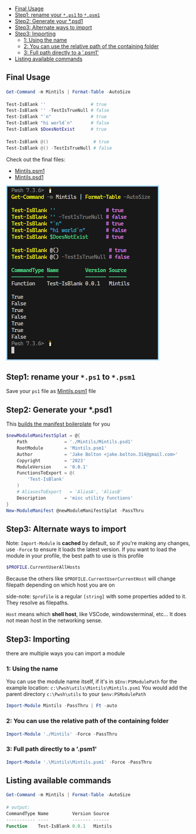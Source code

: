 
- [Final Usage](#final-usage)
- [Step1: rename your `*.ps1` to `*.psm1`](#step1-rename-your-ps1-to-psm1)
- [Step2: Generate your \*.psd1](#step2-generate-your-psd1)
- [Step3: Alternate ways to import](#step3-alternate-ways-to-import)
- [Step3: Importing](#step3-importing)
  - [1: Using the name](#1-using-the-name)
  - [2: You can use the relative path of the containing folder](#2-you-can-use-the-relative-path-of-the-containing-folder)
  - [3: Full path directly to a '.psm1'](#3-full-path-directly-to-a-psm1)
- [Listing available commands](#listing-available-commands)


## Final Usage 

```ps1
Get-Command -m Mintils | Format-Table -AutoSize

Test-IsBlank ''                 # true
Test-IsBlank '' -TestIsTrueNull # false
Test-IsBlank "`n"               # true
Test-IsBlank "hi world`n"       # false
Test-IsBlank $DoesNotExist      # true

Test-IsBlank @()                 # true
Test-IsBlank @() -TestIsTrueNull # false
```

Check out the final files:

- [Mintils.psm1](./Mintils/Mintils.psm1)
- [Mintils.psd1](./Mintils/Mintils.psd1)

![screen](./img/usage-screenshot.png)



## Step1: rename your `*.ps1` to `*.psm1`

Save your `ps1` file as [Mintils.psm1](./Mintils/Mintils.psm1) file

## Step2: Generate your *.psd1

This [builds the manifest boilerplate](./Mintils/Mintils.psd1) for you

```ps1
$newModuleManifestSplat = @{
    Path              = './Mintils/Mintils.psd1'
    RootModule        = 'Mintils.psm1'
    Author            = 'Jake Bolton <jake.bolton.314@gmail.com>'
    Copyright         = '2023'
    ModuleVersion     = '0.0.1'
    FunctionsToExport = @(
        'Test-IsBlank'
    )
    # AliasesToExport   = 'AliasA', 'AliasB'
    Description       = 'misc utility functions'
}
New-ModuleManifest @newModuleManifestSplat -PassThru
```

## Step3: Alternate ways to import

Note: `Import-Module` is **cached** by default, so if you're making any changes, use `-Force` to ensure it loads the latest version. 
If you want to load the module in your profile, the best path to use is this profile


```sh
$PROFILE.CurrentUserAllHosts
```

Because the others like `$PROFILE.CurrentUserCurrentHost` will change filepath
depending on which host you are on

side-note: `$profile` is a regular `[string]` with some properties added to it. They resolve as filepaths.

`Host` means which **shell host**, like  VSCode, windowsterminal, etc...
It does not mean host in the networking sense. 

## Step3: Importing

there are multiple ways you can import a module

### 1: Using the name

You can use the module name itself, if it's in `$Env:PSModulePath`
for the example location: `c:\Pwsh\utils\Mintils\Mintils.psm1`
You would add the parent directory  `c:\Pwsh\utils` to your `$env:PSModulePath`
```ps1
Import-Module Mintils -PassThru | Ft -auto
```

### 2: You can use the relative path of the containing folder

```ps1
Import-Module './Mintils' -Force -PassThru
```

### 3: Full path directly to a '.psm1'
```ps1
Import-Module '.\Mintils\Mintils.psm1' -Force -PassThru
```

## Listing available commands
```ps1
Get-Command -m Mintils | Format-Table -AutoSize

# output:
CommandType Name         Version Source
----------- ----         ------- ------
Function    Test-IsBlank 0.0.1   Mintils
```

